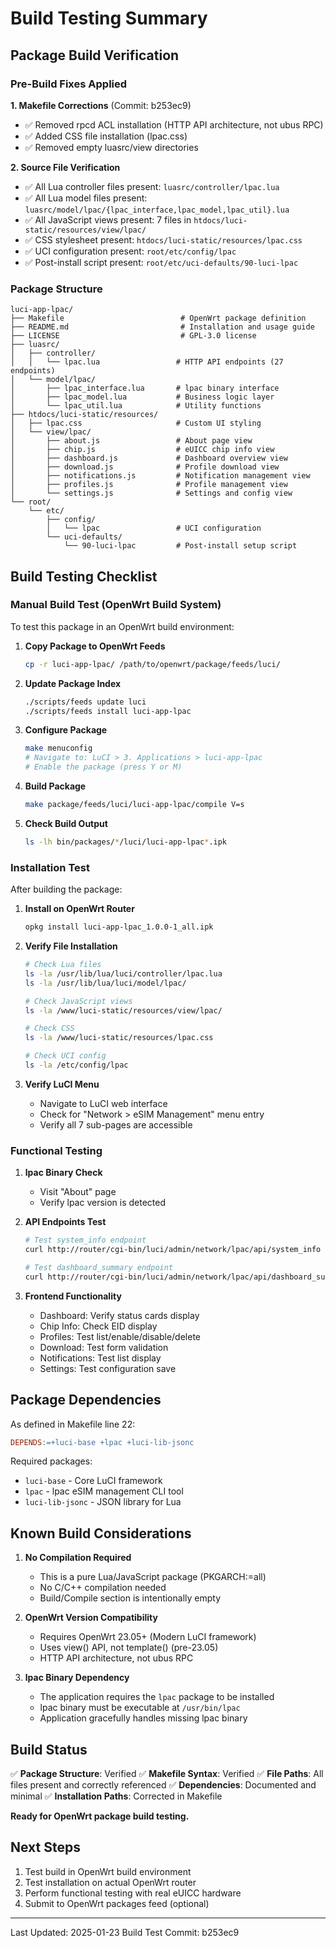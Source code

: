 # Build Testing Summary

## Package Build Verification

### Pre-Build Fixes Applied

**1. Makefile Corrections** (Commit: b253ec9)
- ✅ Removed rpcd ACL installation (HTTP API architecture, not ubus RPC)
- ✅ Added CSS file installation (lpac.css)
- ✅ Removed empty luasrc/view directories

**2. Source File Verification**
- ✅ All Lua controller files present: `luasrc/controller/lpac.lua`
- ✅ All Lua model files present: `luasrc/model/lpac/{lpac_interface,lpac_model,lpac_util}.lua`
- ✅ All JavaScript views present: 7 files in `htdocs/luci-static/resources/view/lpac/`
- ✅ CSS stylesheet present: `htdocs/luci-static/resources/lpac.css`
- ✅ UCI configuration present: `root/etc/config/lpac`
- ✅ Post-install script present: `root/etc/uci-defaults/90-luci-lpac`

### Package Structure

```
luci-app-lpac/
├── Makefile                          # OpenWrt package definition
├── README.md                         # Installation and usage guide
├── LICENSE                           # GPL-3.0 license
├── luasrc/
│   ├── controller/
│   │   └── lpac.lua                 # HTTP API endpoints (27 endpoints)
│   └── model/lpac/
│       ├── lpac_interface.lua       # lpac binary interface
│       ├── lpac_model.lua           # Business logic layer
│       └── lpac_util.lua            # Utility functions
├── htdocs/luci-static/resources/
│   ├── lpac.css                     # Custom UI styling
│   └── view/lpac/
│       ├── about.js                 # About page view
│       ├── chip.js                  # eUICC chip info view
│       ├── dashboard.js             # Dashboard overview view
│       ├── download.js              # Profile download view
│       ├── notifications.js         # Notification management view
│       ├── profiles.js              # Profile management view
│       └── settings.js              # Settings and config view
└── root/
    └── etc/
        ├── config/
        │   └── lpac                 # UCI configuration
        └── uci-defaults/
            └── 90-luci-lpac         # Post-install setup script
```

## Build Testing Checklist

### Manual Build Test (OpenWrt Build System)

To test this package in an OpenWrt build environment:

1. **Copy Package to OpenWrt Feeds**
   ```bash
   cp -r luci-app-lpac/ /path/to/openwrt/package/feeds/luci/
   ```

2. **Update Package Index**
   ```bash
   ./scripts/feeds update luci
   ./scripts/feeds install luci-app-lpac
   ```

3. **Configure Package**
   ```bash
   make menuconfig
   # Navigate to: LuCI > 3. Applications > luci-app-lpac
   # Enable the package (press Y or M)
   ```

4. **Build Package**
   ```bash
   make package/feeds/luci/luci-app-lpac/compile V=s
   ```

5. **Check Build Output**
   ```bash
   ls -lh bin/packages/*/luci/luci-app-lpac*.ipk
   ```

### Installation Test

After building the package:

1. **Install on OpenWrt Router**
   ```bash
   opkg install luci-app-lpac_1.0.0-1_all.ipk
   ```

2. **Verify File Installation**
   ```bash
   # Check Lua files
   ls -la /usr/lib/lua/luci/controller/lpac.lua
   ls -la /usr/lib/lua/luci/model/lpac/

   # Check JavaScript views
   ls -la /www/luci-static/resources/view/lpac/

   # Check CSS
   ls -la /www/luci-static/resources/lpac.css

   # Check UCI config
   ls -la /etc/config/lpac
   ```

3. **Verify LuCI Menu**
   - Navigate to LuCI web interface
   - Check for "Network > eSIM Management" menu entry
   - Verify all 7 sub-pages are accessible

### Functional Testing

1. **lpac Binary Check**
   - Visit "About" page
   - Verify lpac version is detected

2. **API Endpoints Test**
   ```bash
   # Test system_info endpoint
   curl http://router/cgi-bin/luci/admin/network/lpac/api/system_info

   # Test dashboard_summary endpoint
   curl http://router/cgi-bin/luci/admin/network/lpac/api/dashboard_summary
   ```

3. **Frontend Functionality**
   - Dashboard: Verify status cards display
   - Chip Info: Check EID display
   - Profiles: Test list/enable/disable/delete
   - Download: Test form validation
   - Notifications: Test list display
   - Settings: Test configuration save

## Package Dependencies

As defined in Makefile line 22:
```makefile
DEPENDS:=+luci-base +lpac +luci-lib-jsonc
```

Required packages:
- `luci-base` - Core LuCI framework
- `lpac` - lpac eSIM management CLI tool
- `luci-lib-jsonc` - JSON library for Lua

## Known Build Considerations

1. **No Compilation Required**
   - This is a pure Lua/JavaScript package (PKGARCH:=all)
   - No C/C++ compilation needed
   - Build/Compile section is intentionally empty

2. **OpenWrt Version Compatibility**
   - Requires OpenWrt 23.05+ (Modern LuCI framework)
   - Uses view() API, not template() (pre-23.05)
   - HTTP API architecture, not ubus RPC

3. **lpac Binary Dependency**
   - The application requires the `lpac` package to be installed
   - lpac binary must be executable at `/usr/bin/lpac`
   - Application gracefully handles missing lpac binary

## Build Status

✅ **Package Structure**: Verified
✅ **Makefile Syntax**: Verified
✅ **File Paths**: All files present and correctly referenced
✅ **Dependencies**: Documented and minimal
✅ **Installation Paths**: Corrected in Makefile

**Ready for OpenWrt package build testing.**

## Next Steps

1. Test build in OpenWrt build environment
2. Test installation on actual OpenWrt router
3. Perform functional testing with real eUICC hardware
4. Submit to OpenWrt packages feed (optional)

---

Last Updated: 2025-01-23
Build Test Commit: b253ec9

